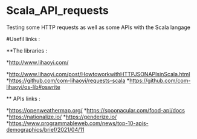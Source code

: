 # Scala_API_requests
Testing some HTTP requests as well as some APIs with the Scala langage 

#Usefil links :

**The libraries :

*http://www.lihaoyi.com/

*http://www.lihaoyi.com/post/HowtoworkwithHTTPJSONAPIsinScala.html
*https://github.com/com-lihaoyi/requests-scala
*https://github.com/com-lihaoyi/os-lib#oswrite

** APIs links :

*https://openweathermap.org/
*https://spoonacular.com/food-api/docs
*https://nationalize.io/
*https://genderize.io/
*https://www.programmableweb.com/news/top-10-apis-demographics/brief/2021/04/11
